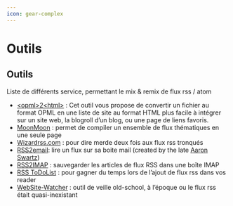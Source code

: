 ```yaml
---
icon: gear-complex
---
```


# Outils

## **Outils**

Liste de différents service, permettant le mix & remix de flux rss / atom

* [\<opml>2\<html>](https://github.com/dburr/opml2html) : Cet outil vous propose de convertir un fichier au format OPML en une liste de site au format HTML plus facile à intégrer sur un site web, la blogroll d’un blog, ou une page de liens favoris.
* [MoonMoon](http://moonmoon.org/) : permet de compiler un ensemble de flux thématiques en une seule page
* [Wizardrss.com](http://www.wizardrss.com/) : pour dire merde deux fois aux flux rss tronqués
* [RSS2email](https://github.com/wking/rss2email): lire un flux sur sa boite mail (created by the late [Aaron Swartz](http://en.wikipedia.org/wiki/Aaron_Swartz))
* [RSS2IMAP](http://rss2imap.sourceforge.net/en/index.html) : sauvegarder les articles de flux RSS dans une boîte IMAP
* [RSS ToDoList](https://rsstodolist.eu/) : pour gagner du temps lors de l’ajout de flux rss dans vos reader
* [WebSite-Watcher](http://aignes.com/) : outil de veille old-school, à l’époque ou le flux rss était quasi-inexistant
